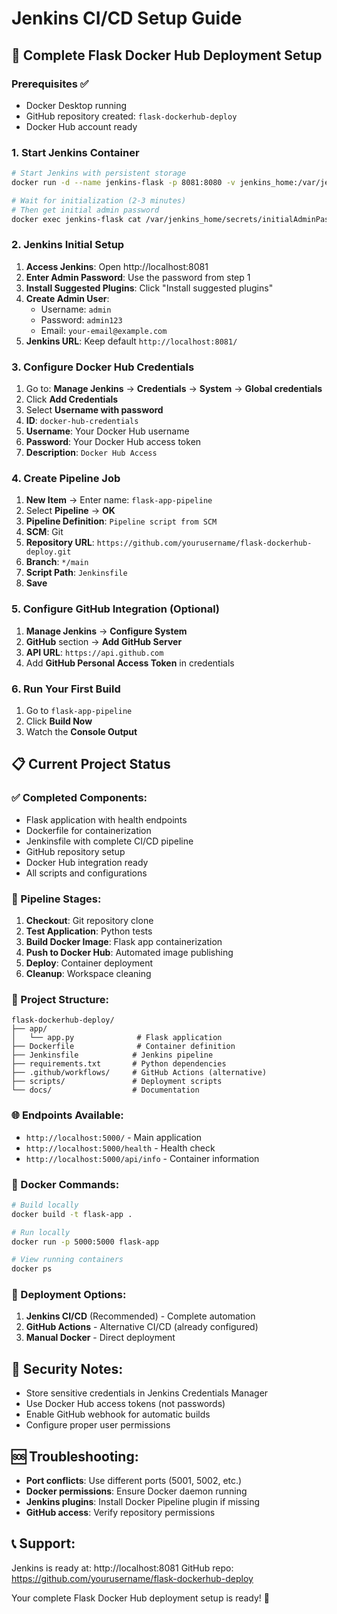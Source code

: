 # Jenkins CI/CD Setup Guide

## 🚀 Complete Flask Docker Hub Deployment Setup

### Prerequisites ✅
- Docker Desktop running
- GitHub repository created: `flask-dockerhub-deploy`
- Docker Hub account ready

### 1. Start Jenkins Container

```bash
# Start Jenkins with persistent storage
docker run -d --name jenkins-flask -p 8081:8080 -v jenkins_home:/var/jenkins_home jenkins/jenkins:lts

# Wait for initialization (2-3 minutes)
# Then get initial admin password
docker exec jenkins-flask cat /var/jenkins_home/secrets/initialAdminPassword
```

### 2. Jenkins Initial Setup

1. **Access Jenkins**: Open http://localhost:8081
2. **Enter Admin Password**: Use the password from step 1
3. **Install Suggested Plugins**: Click "Install suggested plugins"
4. **Create Admin User**: 
   - Username: `admin`
   - Password: `admin123`
   - Email: `your-email@example.com`
5. **Jenkins URL**: Keep default `http://localhost:8081/`

### 3. Configure Docker Hub Credentials

1. Go to: **Manage Jenkins** → **Credentials** → **System** → **Global credentials**
2. Click **Add Credentials**
3. Select **Username with password**
4. **ID**: `docker-hub-credentials`
5. **Username**: Your Docker Hub username
6. **Password**: Your Docker Hub access token
7. **Description**: `Docker Hub Access`

### 4. Create Pipeline Job

1. **New Item** → Enter name: `flask-app-pipeline`
2. Select **Pipeline** → **OK**
3. **Pipeline Definition**: `Pipeline script from SCM`
4. **SCM**: Git
5. **Repository URL**: `https://github.com/yourusername/flask-dockerhub-deploy.git`
6. **Branch**: `*/main`
7. **Script Path**: `Jenkinsfile`
8. **Save**

### 5. Configure GitHub Integration (Optional)

1. **Manage Jenkins** → **Configure System**
2. **GitHub** section → **Add GitHub Server**
3. **API URL**: `https://api.github.com`
4. Add **GitHub Personal Access Token** in credentials

### 6. Run Your First Build

1. Go to `flask-app-pipeline`
2. Click **Build Now**
3. Watch the **Console Output**

## 📋 Current Project Status

### ✅ Completed Components:
- Flask application with health endpoints
- Dockerfile for containerization
- Jenkinsfile with complete CI/CD pipeline
- GitHub repository setup
- Docker Hub integration ready
- All scripts and configurations

### 🔧 Pipeline Stages:
1. **Checkout**: Git repository clone
2. **Test Application**: Python tests
3. **Build Docker Image**: Flask app containerization
4. **Push to Docker Hub**: Automated image publishing
5. **Deploy**: Container deployment
6. **Cleanup**: Workspace cleaning

### 📁 Project Structure:
```
flask-dockerhub-deploy/
├── app/
│   └── app.py              # Flask application
├── Dockerfile              # Container definition
├── Jenkinsfile            # Jenkins pipeline
├── requirements.txt       # Python dependencies
├── .github/workflows/     # GitHub Actions (alternative)
├── scripts/               # Deployment scripts
└── docs/                  # Documentation
```

### 🌐 Endpoints Available:
- `http://localhost:5000/` - Main application
- `http://localhost:5000/health` - Health check
- `http://localhost:5000/api/info` - Container information

### 🐳 Docker Commands:
```bash
# Build locally
docker build -t flask-app .

# Run locally
docker run -p 5000:5000 flask-app

# View running containers
docker ps
```

### 🚀 Deployment Options:
1. **Jenkins CI/CD** (Recommended) - Complete automation
2. **GitHub Actions** - Alternative CI/CD (already configured)
3. **Manual Docker** - Direct deployment

## 🔐 Security Notes:
- Store sensitive credentials in Jenkins Credentials Manager
- Use Docker Hub access tokens (not passwords)
- Enable GitHub webhook for automatic builds
- Configure proper user permissions

## 🆘 Troubleshooting:
- **Port conflicts**: Use different ports (5001, 5002, etc.)
- **Docker permissions**: Ensure Docker daemon running
- **Jenkins plugins**: Install Docker Pipeline plugin if missing
- **GitHub access**: Verify repository permissions

## 📞 Support:
Jenkins is ready at: http://localhost:8081
GitHub repo: https://github.com/yourusername/flask-dockerhub-deploy

Your complete Flask Docker Hub deployment setup is ready! 🎉
